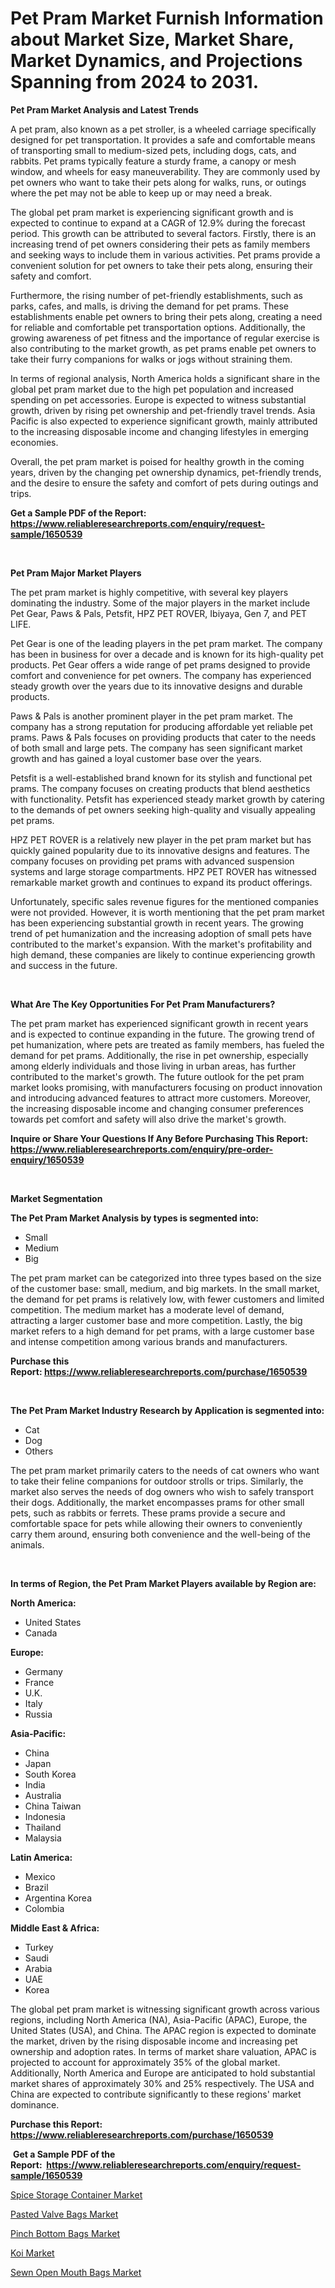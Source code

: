 <p><h1>Pet Pram Market Furnish Information about Market Size, Market Share, Market Dynamics, and Projections Spanning from 2024 to 2031.</h1></p><p><strong>Pet Pram Market Analysis and Latest Trends</strong></p>
<p><p>A pet pram, also known as a pet stroller, is a wheeled carriage specifically designed for pet transportation. It provides a safe and comfortable means of transporting small to medium-sized pets, including dogs, cats, and rabbits. Pet prams typically feature a sturdy frame, a canopy or mesh window, and wheels for easy maneuverability. They are commonly used by pet owners who want to take their pets along for walks, runs, or outings where the pet may not be able to keep up or may need a break.</p><p>The global pet pram market is experiencing significant growth and is expected to continue to expand at a CAGR of 12.9% during the forecast period. This growth can be attributed to several factors. Firstly, there is an increasing trend of pet owners considering their pets as family members and seeking ways to include them in various activities. Pet prams provide a convenient solution for pet owners to take their pets along, ensuring their safety and comfort.</p><p>Furthermore, the rising number of pet-friendly establishments, such as parks, cafes, and malls, is driving the demand for pet prams. These establishments enable pet owners to bring their pets along, creating a need for reliable and comfortable pet transportation options. Additionally, the growing awareness of pet fitness and the importance of regular exercise is also contributing to the market growth, as pet prams enable pet owners to take their furry companions for walks or jogs without straining them.</p><p>In terms of regional analysis, North America holds a significant share in the global pet pram market due to the high pet population and increased spending on pet accessories. Europe is expected to witness substantial growth, driven by rising pet ownership and pet-friendly travel trends. Asia Pacific is also expected to experience significant growth, mainly attributed to the increasing disposable income and changing lifestyles in emerging economies.</p><p>Overall, the pet pram market is poised for healthy growth in the coming years, driven by the changing pet ownership dynamics, pet-friendly trends, and the desire to ensure the safety and comfort of pets during outings and trips.</p></p>
<p><strong>Get a Sample PDF of the Report:&nbsp; <a href="https://www.reliableresearchreports.com/enquiry/request-sample/1650539">https://www.reliableresearchreports.com/enquiry/request-sample/1650539</a></strong></p>
<p>&nbsp;</p>
<p><strong>Pet Pram Major Market Players</strong></p>
<p><p>The pet pram market is highly competitive, with several key players dominating the industry. Some of the major players in the market include Pet Gear, Paws & Pals, Petsfit, HPZ PET ROVER, Ibiyaya, Gen 7, and PET LIFE.</p><p>Pet Gear is one of the leading players in the pet pram market. The company has been in business for over a decade and is known for its high-quality pet products. Pet Gear offers a wide range of pet prams designed to provide comfort and convenience for pet owners. The company has experienced steady growth over the years due to its innovative designs and durable products.</p><p>Paws & Pals is another prominent player in the pet pram market. The company has a strong reputation for producing affordable yet reliable pet prams. Paws & Pals focuses on providing products that cater to the needs of both small and large pets. The company has seen significant market growth and has gained a loyal customer base over the years.</p><p>Petsfit is a well-established brand known for its stylish and functional pet prams. The company focuses on creating products that blend aesthetics with functionality. Petsfit has experienced steady market growth by catering to the demands of pet owners seeking high-quality and visually appealing pet prams.</p><p>HPZ PET ROVER is a relatively new player in the pet pram market but has quickly gained popularity due to its innovative designs and features. The company focuses on providing pet prams with advanced suspension systems and large storage compartments. HPZ PET ROVER has witnessed remarkable market growth and continues to expand its product offerings.</p><p>Unfortunately, specific sales revenue figures for the mentioned companies were not provided. However, it is worth mentioning that the pet pram market has been experiencing substantial growth in recent years. The growing trend of pet humanization and the increasing adoption of small pets have contributed to the market's expansion. With the market's profitability and high demand, these companies are likely to continue experiencing growth and success in the future.</p></p>
<p>&nbsp;</p>
<p><strong>What Are The Key Opportunities For Pet Pram Manufacturers?</strong></p>
<p><p>The pet pram market has experienced significant growth in recent years and is expected to continue expanding in the future. The growing trend of pet humanization, where pets are treated as family members, has fueled the demand for pet prams. Additionally, the rise in pet ownership, especially among elderly individuals and those living in urban areas, has further contributed to the market's growth. The future outlook for the pet pram market looks promising, with manufacturers focusing on product innovation and introducing advanced features to attract more customers. Moreover, the increasing disposable income and changing consumer preferences towards pet comfort and safety will also drive the market's growth.</p></p>
<p><strong>Inquire or Share Your Questions If Any Before Purchasing This Report: <a href="https://www.reliableresearchreports.com/enquiry/pre-order-enquiry/1650539">https://www.reliableresearchreports.com/enquiry/pre-order-enquiry/1650539</a></strong></p>
<p>&nbsp;</p>
<p><strong>Market Segmentation</strong></p>
<p><strong>The Pet Pram Market Analysis by types is segmented into:</strong></p>
<p><ul><li>Small</li><li>Medium</li><li>Big</li></ul></p>
<p><p>The pet pram market can be categorized into three types based on the size of the customer base: small, medium, and big markets. In the small market, the demand for pet prams is relatively low, with fewer customers and limited competition. The medium market has a moderate level of demand, attracting a larger customer base and more competition. Lastly, the big market refers to a high demand for pet prams, with a large customer base and intense competition among various brands and manufacturers.</p></p>
<p><strong>Purchase this Report:&nbsp;<a href="https://www.reliableresearchreports.com/purchase/1650539">https://www.reliableresearchreports.com/purchase/1650539</a></strong></p>
<p>&nbsp;</p>
<p><strong>The Pet Pram Market Industry Research by Application is segmented into:</strong></p>
<p><ul><li>Cat</li><li>Dog</li><li>Others</li></ul></p>
<p><p>The pet pram market primarily caters to the needs of cat owners who want to take their feline companions for outdoor strolls or trips. Similarly, the market also serves the needs of dog owners who wish to safely transport their dogs. Additionally, the market encompasses prams for other small pets, such as rabbits or ferrets. These prams provide a secure and comfortable space for pets while allowing their owners to conveniently carry them around, ensuring both convenience and the well-being of the animals.</p></p>
<p>&nbsp;</p>
<p><strong>In terms of Region, the Pet Pram Market Players available by Region are:</strong></p>
<p>
    <p> <strong> North America: </strong>
        <ul>
            <li>United States</li>
            <li>Canada</li>
        </ul>
        </p> 
    <p> <strong> Europe: </strong>
        <ul>
            <li>Germany</li>
            <li>France</li>
            <li>U.K.</li>
            <li>Italy</li>
            <li>Russia</li>
        </ul>
        </p> 
    <p> <strong> Asia-Pacific: </strong>
        <ul>
            <li>China</li>
            <li>Japan</li>
            <li>South Korea</li>
            <li>India</li>
            <li>Australia</li>
            <li>China Taiwan</li>
            <li>Indonesia</li>
            <li>Thailand</li>
            <li>Malaysia</li>
        </ul>
        </p> 
    <p> <strong> Latin America: </strong>
        <ul>
            <li>Mexico</li>
            <li>Brazil</li>
            <li>Argentina Korea</li>
            <li>Colombia</li>
        </ul>
        </p> 
    <p> <strong> Middle East & Africa: </strong>
        <ul>
            <li>Turkey</li>
            <li>Saudi</li>
            <li>Arabia</li>
            <li>UAE</li>
            <li>Korea</li>
        </ul>
    </p>
    </p>
<p><p>The global pet pram market is witnessing significant growth across various regions, including North America (NA), Asia-Pacific (APAC), Europe, the United States (USA), and China. The APAC region is expected to dominate the market, driven by the rising disposable income and increasing pet ownership and adoption rates. In terms of market share valuation, APAC is projected to account for approximately 35% of the global market. Additionally, North America and Europe are anticipated to hold substantial market shares of approximately 30% and 25% respectively. The USA and China are expected to contribute significantly to these regions' market dominance.</p></p>
<p><strong>Purchase this Report: <a href="https://www.reliableresearchreports.com/purchase/1650539">https://www.reliableresearchreports.com/purchase/1650539</a></strong></p>
<p>&nbsp;<strong>Get a Sample PDF of the Report:&nbsp;&nbsp;<a href="https://www.reliableresearchreports.com/enquiry/request-sample/1650539">https://www.reliableresearchreports.com/enquiry/request-sample/1650539</a></strong></p>
<p><strong></strong></p>
<p><p><a href="https://github.com/zebdakicsin/Market-Research-Report-List-2/blob/main/spice-storage-container-market.md">Spice Storage Container Market</a></p><p><a href="https://github.com/sofyaavrova/Market-Research-Report-List-2/blob/main/pasted-valve-bags-market.md">Pasted Valve Bags Market</a></p><p><a href="https://github.com/kholmovskayalyudmila/Market-Research-Report-List-2/blob/main/pinch-bottom-bags-market.md">Pinch Bottom Bags Market</a></p><p><a href="https://github.com/melchekhinf/Market-Research-Report-List-2/blob/main/koi-market.md">Koi Market</a></p><p><a href="https://github.com/merzlyukov93/Market-Research-Report-List-2/blob/main/sewn-open-mouth-bags-market.md">Sewn Open Mouth Bags Market</a></p></p>